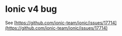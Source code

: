 # Ionic v4 bug

See [https://github.com/ionic-team/ionic/issues/17714](https://github.com/ionic-team/ionic/issues/17714)